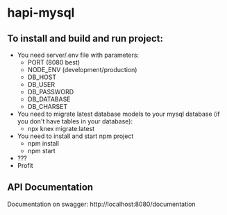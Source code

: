 # hapi-mysql

## To install and build and run project:
- You need server/.env file with parameters:
  - PORT (8080 best)
  - NODE_ENV (development/production)
  - DB_HOST
  - DB_USER
  - DB_PASSWORD
  - DB_DATABASE
  - DB_CHARSET
 - You need to migrate latest database models to your mysql database (if you don't have tables in your database):
    - npx knex migrate:latest
 - You need to install and start npm project
    - npm install
    - npm start
 - ???
 - Profit
 
## API Documentation
Documentation on swagger: http://localhost:8080/documentation
